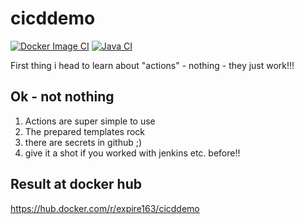 # cicddemo

[![Docker Image CI](https://github.com/eXpire163/cicddemo/actions/workflows/dockerimage.yml/badge.svg)](https://github.com/eXpire163/cicddemo/actions/workflows/dockerimage.yml)
[![Java CI](https://github.com/eXpire163/cicddemo/actions/workflows/maven.yml/badge.svg)](https://github.com/eXpire163/cicddemo/actions/workflows/maven.yml)

First thing i head to learn about "actions" - nothing - they just work!!!


## Ok - not nothing

1. Actions are super simple to use
2. The prepared templates rock
3. there are secrets in github ;)
4. give it a shot if you worked with jenkins etc. before!!




## Result at docker hub

https://hub.docker.com/r/expire163/cicddemo
